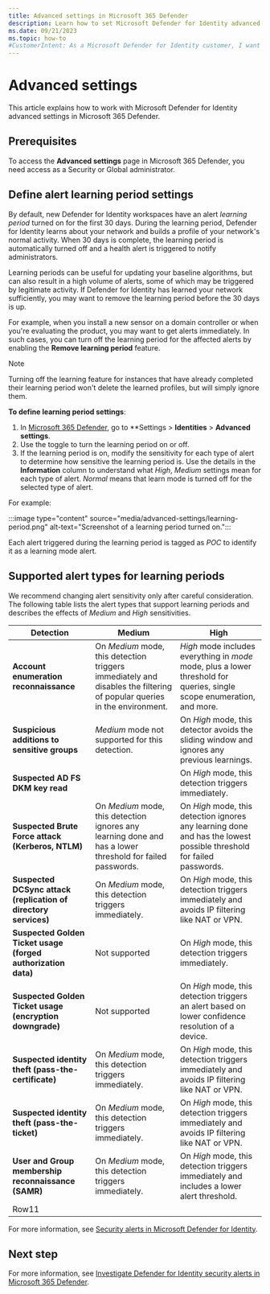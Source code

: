 ```yaml
---
title: Advanced settings in Microsoft 365 Defender
description: Learn how to set Microsoft Defender for Identity advanced settings in Microsoft 365 Defender.
ms.date: 09/21/2023
ms.topic: how-to
#CustomerIntent: As a Microsoft Defender for Identity customer, I want to know how and when to use an alert learning mode to reduce the number of false positives.
---
```


# Advanced settings

This article explains how to work with Microsoft Defender for Identity advanced settings in Microsoft 365 Defender.

## Prerequisites

To access the **Advanced settings** page in Microsoft 365 Defender, you need access as a Security or Global administrator.

## Define alert learning period settings

By default, new Defender for Identity workspaces have an alert *learning period* turned on for the first 30 days. During the learning period, Defender for Identity learns about your network and builds a profile of your network's normal activity. When 30 days is complete, the learning period is automatically turned off and a health alert is triggered to notify administrators.

Learning periods can be useful for updating your baseline algorithms, but can also result in a high volume of alerts, some of which may be triggered by legitimate activity. If Defender for Identity has learned your network sufficiently, you may want to remove the learning period before the 30 days is up.

For example, when you install a new sensor on a domain controller or when you're evaluating the product, you may want to get alerts immediately. In such cases, you can turn off the learning period for the affected alerts by enabling the **Remove learning period** feature.

>[!NOTE]
> Turning off the learning feature for instances that have already completed their learning period won't delete the learned profiles, but will simply ignore them.

**To define learning period settings**:

1. In [Microsoft 365 Defender](https://security.microsoft.com), go to **Settings > **Identities** > **Advanced settings**. 
1. Use the toggle to turn the learning period on or off.
1. If the learning period is on, modify the sensitivity for each type of alert to determine how sensitive the learning period is. Use the details in the **Information** column to understand what *High*, *Medium* settings mean for each type of alert. *Normal* means that learn mode is turned off for the selected type of alert.

For example:

:::image type="content" source="media/advanced-settings/learning-period.png" alt-text="Screenshot of a learning period turned on.":::

Each alert triggered during the learning period is tagged as *POC* to identify it as a learning mode alert.

## Supported alert types for learning periods

We recommend changing alert sensitivity only after careful consideration. The following table lists the alert types that support learning periods and describes the effects of *Medium* and *High* sensitivities.

|Detection  |Medium  |High  |
|---------|---------|---------|
|**Account enumeration reconnaissance**     |    On *Medium* mode, this detection triggers immediately and disables the filtering of popular queries in the environment.         |   *High* mode includes everything in *mode* mode, plus a lower threshold for queries, single scope enumeration, and more.     |
|**Suspicious additions to sensitive groups**     |      *Medium* mode not supported for this detection.     |    On *High* mode, this detector avoids the sliding window and ignores any previous learnings.    |
|**Suspected AD FS DKM key read**     |             |   On *High* mode, this detection triggers immediately.      |
|**Suspected Brute Force attack (Kerberos, NTLM)**     |   On *Medium* mode, this detection ignores any learning done and has a lower threshold for failed passwords.           | On *High* mode, this detection ignores any learning done and has the lowest possible threshold for failed passwords.        |
|**Suspected DCSync attack (replication of directory services)**     |   On *Medium* mode, this detection triggers immediately.         | On *High* mode, this detection triggers immediately and avoids IP filtering like NAT or VPN.        |
|**Suspected Golden Ticket usage (forged authorization data)**     |      Not supported      |     On *High* mode, this detection triggers immediately.    |
|**Suspected Golden Ticket usage (encryption downgrade)**     | Not supported           |    On *High* mode, this detection triggers an alert based on lower confidence resolution of a device.     |
|**Suspected identity theft (pass-the-certificate)**     |     On *Medium* mode, this detection triggers immediately.         |  On *High* mode, this detection triggers immediately and avoids IP filtering like NAT or VPN.       |
|**Suspected identity theft (pass-the-ticket)**     |  On *Medium* mode, this detection triggers immediately.           |    On *High* mode, this detection triggers immediately and avoids IP filtering like NAT or VPN.      |
|**User and Group membership reconnaissance (SAMR)**     |     On *Medium* mode, this detection triggers immediately.        |   On *High* mode, this detection triggers immediately and includes a lower alert threshold.  |
|Row11     |             |         |

For more information, see [Security alerts in Microsoft Defender for Identity](alerts-overview.md).

## Next step

For more information, see [Investigate Defender for Identity security alerts in Microsoft 365 Defender](manage-security-alerts.md).
 
